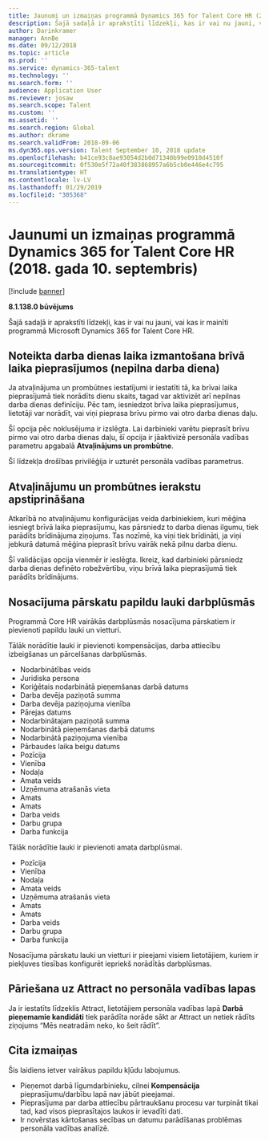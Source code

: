 ```yaml
---
title: Jaunumi un izmaiņas programmā Dynamics 365 for Talent Core HR (2018. gada 10. septembris)
description: Šajā sadaļā ir aprakstīti līdzekļi, kas ir vai nu jauni, vai kas ir mainīti programmā Microsoft Dynamics 365 for Talent Core HR.
author: Darinkramer
manager: AnnBe
ms.date: 09/12/2018
ms.topic: article
ms.prod: ''
ms.service: dynamics-365-talent
ms.technology: ''
ms.search.form: ''
audience: Application User
ms.reviewer: josaw
ms.search.scope: Talent
ms.custom: ''
ms.assetid: ''
ms.search.region: Global
ms.author: dkrame
ms.search.validFrom: 2018-09-06
ms.dyn365.ops.version: Talent September 10, 2018 update
ms.openlocfilehash: b41ce93c8ae93054d2b0d71340b99e0910d4510f
ms.sourcegitcommit: 0f530e5f72a40f383868957a6b5cb0e446e4c795
ms.translationtype: HT
ms.contentlocale: lv-LV
ms.lasthandoff: 01/29/2019
ms.locfileid: "305368"
---
```

# <a name="whats-new-or-changed-in-dynamics-365-for-talent-core-hr-september-10-2018"></a>Jaunumi un izmaiņas programmā Dynamics 365 for Talent Core HR (2018. gada 10. septembris)

[!include [banner](includes/banner.md)]

**8.1.138.0 būvējums**

Šajā sadaļā ir aprakstīti līdzekļi, kas ir vai nu jauni, vai kas ir mainīti programmā Microsoft Dynamics 365 for Talent Core HR.

## <a name="allow-specific-time-of-day-on-time-off-requests-half-days"></a>Noteikta darba dienas laika izmantošana brīvā laika pieprasījumos (nepilna darba diena)

Ja atvaļinājuma un prombūtnes iestatījumi ir iestatīti tā, ka brīvai laika pieprasījumā tiek norādīts dienu skaits, tagad var aktivizēt arī nepilnas darba dienas definīciju. Pēc tam, iesniedzot brīva laika pieprasījumus, lietotāji var norādīt, vai viņi pieprasa brīvu pirmo vai otro darba dienas daļu.

Šī opcija pēc noklusējuma ir izslēgta. Lai darbinieki varētu pieprasīt brīvu pirmo vai otro darba dienas daļu, šī opcija ir jāaktivizē personāla vadības parametru apgabalā **Atvaļinājums un prombūtne**.

Šī līdzekļa drošības privilēģija ir uzturēt personāla vadības parametrus.

## <a name="validation-of-leave-and-absence-entries"></a>Atvaļinājumu un prombūtnes ierakstu apstiprināšana

Atkarībā no atvaļinājumu konfigurācijas veida darbiniekiem, kuri mēģina iesniegt brīvā laika pieprasījumu, kas pārsniedz to darba dienas ilgumu, tiek parādīts brīdinājuma ziņojums. Tas nozīmē, ka viņi tiek brīdināti, ja viņi jebkurā datumā mēģina pieprasīt brīvu vairāk nekā pilnu darba dienu.

Šī validācijas opcija vienmēr ir ieslēgta. Ikreiz, kad darbinieki pārsniedz darba dienas definēto robežvērtību, viņu brīvā laika pieprasījumā tiek parādīts brīdinājums.

## <a name="additional-fields-for-conditional-statements-in-workflows"></a>Nosacījuma pārskatu papildu lauki darbplūsmās

Programmā Core HR vairākās darbplūsmās nosacījuma pārskatiem ir pievienoti papildu lauki un vietturi.

Tālāk norādītie lauki ir pievienoti kompensācijas, darba attiecību izbeigšanas un pārcelšanas darbplūsmās.

- Nodarbinātības veids
- Juridiska persona
- Koriģētais nodarbinātā pieņemšanas darbā datums
- Darba devēja paziņotā summa
- Darba devēja paziņojuma vienība
- Pārejas datums
- Nodarbinātajam paziņotā summa
- Nodarbinātā pieņemšanas darbā datums
- Nodarbinātā paziņojuma vienība
- Pārbaudes laika beigu datums
- Pozīcija
- Vienība
- Nodaļa
- Amata veids
- Uzņēmuma atrašanās vieta
- Amats
- Amats
- Darba veids
- Darbu grupa
- Darba funkcija

Tālāk norādītie lauki ir pievienoti amata darbplūsmai.

- Pozīcija
- Vienība
- Nodaļa
- Amata veids
- Uzņēmuma atrašanās vieta
- Amats
- Amats
- Darba veids
- Darbu grupa
- Darba funkcija

Nosacījuma pārskatu lauki un vietturi ir pieejami visiem lietotājiem, kuriem ir piekļuves tiesības konfigurēt iepriekš norādītās darbplūsmas.

## <a name="navigation-to-attract-from-personnel-management"></a>Pāriešana uz Attract no personāla vadības lapas

Ja ir iestatīts līdzeklis Attract, lietotājiem personāla vadības lapā **Darbā pieņemamie kandidāti** tiek parādīta norāde sākt ar Attract un netiek rādīts ziņojums “Mēs neatradām neko, ko šeit rādīt”.

## <a name="other-changes"></a>Cita izmaiņas

Šis laidiens ietver vairākus papildu kļūdu labojumus.

- Pieņemot darbā līgumdarbinieku, cilnei **Kompensācija** pieprasījumu/darbību lapā nav jābūt pieejamai.
- Pieprasījuma par darba attiecību pārtraukšanu procesu var turpināt tikai tad, kad visos pieprasītajos laukos ir ievadīti dati.
- Ir novērstas kārtošanas secības un datumu parādīšanas problēmas personāla vadības analīzē.
